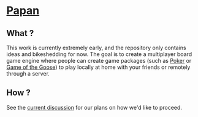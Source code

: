 # [Papan](https://translate.google.com/#id/en/papan)

## What ?
This work is currently extremely early, and the repository only contains ideas and bikeshedding for now. The goal is to create a multiplayer board game engine where people can create game packages (such as [Poker](https://en.wikipedia.org/wiki/Poker) or [Game of the Goose](https://en.wikipedia.org/wiki/Game_of_the_Goose)) to play locally at home with your friends or remotely through a server.

## How ?
See the [current discussion](docs/architecture.md) for our plans on how we'd like to proceed.
